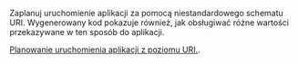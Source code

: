 ﻿Zaplanuj uruchomienie aplikacji za pomocą niestandardowego schematu URI. Wygenerowany kod pokazuje również, jak obsługiwać różne wartości przekazywane w ten sposób do aplikacji.

[Planowanie uruchomienia aplikacji z poziomu URI.](https://docs.microsoft.com/en-us/windows/uwp/launch-resume/handle-uri-activation).
